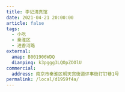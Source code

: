 ```yaml
---
title: 李记清真馆
date: 2021-04-21 20:00:00
article: false
tags:
  - 小吃
  - 秦淮区
  - 进香河路
external:
  amap: B001906WDQ
  dianping: k3pggg3LQOpZOOlU
commercial:
  address: 南京市秦淮区朝天宫街道评事街打钉巷1号
permalink: /local/d1959f4a/
---
```


<Infobox/>